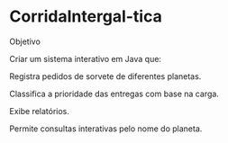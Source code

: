 # CorridaIntergal-tica
Objetivo

Criar um sistema interativo em Java que:

Registra pedidos de sorvete de diferentes planetas.

Classifica a prioridade das entregas com base na carga.

Exibe relatórios.

Permite consultas interativas pelo nome do planeta.

